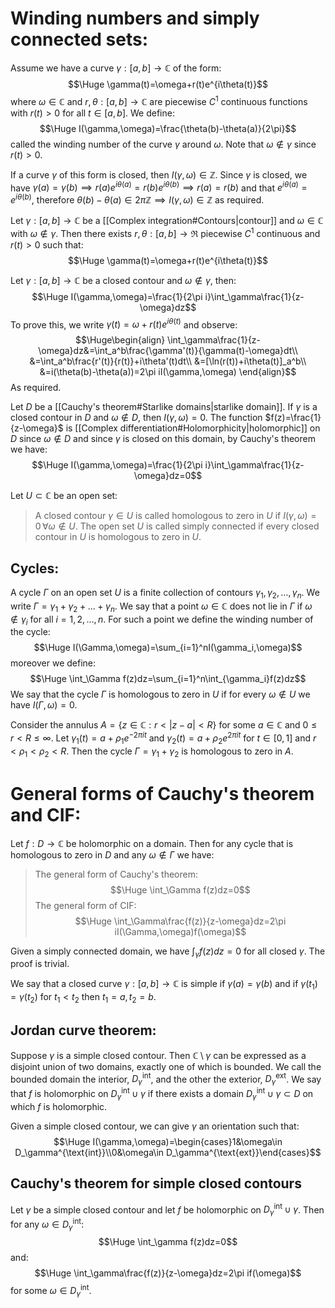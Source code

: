 # Winding numbers and simply connected sets:

Assume we have a curve $\gamma:[a,b]\rightarrow\mathbb{C}$ of the form:$$\Huge \gamma(t)=\omega+r(t)e^{i\theta(t)}$$where $\omega\in\mathbb{C}$ and $r,\theta:[a,b]\rightarrow\mathbb{C}$ are piecewise $C^1$ continuous functions with $r(t)>0$ for all $t\in[a,b]$. We define:$$\Huge I(\gamma,\omega)=\frac{\theta(b)-\theta(a)}{2\pi}$$called the winding number of the curve $\gamma$ around $\omega$. Note that $\omega\notin\gamma$ since $r(t)>0$.

If a curve $\gamma$ of this form is closed, then $I(\gamma,\omega)\in\mathbb{Z}$. Since $\gamma$ is closed, we have $\gamma(a)=\gamma(b)\implies r(a)e^{i\theta(a)}=r(b)e^{i\theta(b)}\implies r(a)=r(b)$ and that $e^{i\theta(a)}=e^{i\theta(b)}$, therefore $\theta(b)-\theta(a)\in2\pi\mathbb{Z}\implies I(\gamma,\omega)\in\mathbb{Z}$ as required.

Let $\gamma:[a,b]\rightarrow\mathbb{C}$ be a [[Complex integration#Contours|contour]] and $\omega\in\mathbb{C}$ with $\omega\notin\gamma$. Then there exists $r,\theta:[a,b]\rightarrow\Re$ piecewise $C^1$ continuous and $r(t)>0$ such that:$$\Huge \gamma(t)=\omega+r(t)e^{i\theta(t)}$$

Let $\gamma:[a,b]\rightarrow\mathbb{C}$ be a closed contour and $\omega\notin\gamma$, then:$$\Huge I(\gamma,\omega)=\frac{1}{2\pi i}\int_\gamma\frac{1}{z-\omega}dz$$To prove this, we write $\gamma(t)=\omega+r(t)e^{i\theta(t)}$ and observe:$$\Huge\begin{align}
\int_\gamma\frac{1}{z-\omega}dz&=\int_a^b\frac{\gamma'(t)}{\gamma(t)-\omega}dt\\
&=\int_a^b\frac{r'(t)}{r(t)}+i\theta'(t)dt\\
&=[\ln(r(t))+i\theta(t)]_a^b\\
&=i(\theta(b)-\theta(a))=2\pi iI(\gamma,\omega)
\end{align}$$As required.

Let $D$ be a [[Cauchy's theorem#Starlike domains|starlike domain]]. If $\gamma$ is a closed contour in $D$ and $\omega\notin D$, then $I(\gamma,\omega)=0$. The function $f(z)=\frac{1}{z-\omega}$ is [[Complex differentiation#Holomorphicity|holomorphic]] on $D$ since $\omega\notin D$ and since $\gamma$ is closed on this domain, by Cauchy's theorem we have:$$\Huge I(\gamma,\omega)=\frac{1}{2\pi i}\int_\gamma\frac{1}{z-\omega}dz=0$$

Let $U\subset\mathbb{C}$ be an open set:
> A closed contour $\gamma\in U$ is called homologous to zero in $U$ if $I(\gamma,\omega)=0\,\forall\omega\notin U$.
> The open set $U$ is called simply connected if every closed contour in $U$ is homologous to zero in $U$.

## Cycles:
A cycle $\Gamma$ on an open set $U$ is a finite collection of contours $\gamma_1,\gamma_2,\dots,\gamma_n$. We write $\Gamma=\gamma_1+\gamma_2+\dots+\gamma_n$. We say that a point $\omega\in\mathbb{C}$ does not lie in $\Gamma$ if $\omega\notin\gamma_i$ for all $i=1,2,\dots,n$. For such a point we define the winding number of the cycle:$$\Huge I(\Gamma,\omega)=\sum_{i=1}^nI(\gamma_i,\omega)$$moreover we define:$$\Huge \int_\Gamma f(z)dz=\sum_{i=1}^n\int_{\gamma_i}f(z)dz$$We say that the cycle $\Gamma$ is homologous to zero in $U$ if for every $\omega\notin U$ we have $I(\Gamma,\omega)=0$.

Consider the annulus $A=\{z\in\mathbb{C}:r<|z-a|<R\}$ for some $a\in\mathbb{C}$ and $0\leq r<R\leq\infty$. Let $\gamma_1(t)=a+\rho_1e^{-2\pi it}$ and $\gamma_2(t)=a+\rho_2e^{2\pi it}$ for $t\in[0,1]$ and $r<\rho_1<\rho_2<R$. Then the cycle $\Gamma=\gamma_1+\gamma_2$ is homologous to zero in $A$.

# General forms of Cauchy's theorem and CIF:

Let $f:D\rightarrow\mathbb{C}$ be holomorphic on a domain. Then for any cycle that is homologous to zero in $D$ and any $\omega\notin\Gamma$ we have:
>The general form of Cauchy's theorem:$$\Huge \int_\Gamma f(z)dz=0$$
>The general form of CIF:$$\Huge \int_\Gamma\frac{f(z)}{z-\omega}dz=2\pi iI(\Gamma,\omega)f(\omega)$$

Given a simply connected domain, we have $\int_\gamma f(z)dz=0$ for all closed $\gamma$. The proof is trivial.

We say that a closed curve $\gamma:[a,b]\rightarrow\mathbb{C}$ is simple if $\gamma(a)=\gamma(b)$ and if $\gamma(t_1)=\gamma(t_2)$ for $t_1<t_2$ then $t_1=a,t_2=b$.

## Jordan curve theorem:
Suppose $\gamma$ is a simple closed contour. Then $\mathbb{C}\setminus\gamma$ can be expressed as a disjoint union of two domains, exactly one of which is bounded. We call the bounded domain the interior, $D_\gamma^{\text{int}}$, and the other the exterior, $D_\gamma^{\text{ext}}$. We say that $f$ is holomorphic on $D_\gamma^{\text{int}}\cup\gamma$ if there exists a domain $D_\gamma^{\text{int}}\cup\gamma\subset D$ on which $f$ is holomorphic.

Given a simple closed contour, we can give $\gamma$ an orientation such that:$$\Huge I(\gamma,\omega)=\begin{cases}1&\omega\in D_\gamma^{\text{int}}\\0&\omega\in D_\gamma^{\text{ext}}\end{cases}$$
## Cauchy's theorem for simple closed contours
Let $\gamma$ be a simple closed contour and let $f$ be holomorphic on $D_\gamma^{\text{int}}\cup\gamma$. Then for any $\omega\in D_\gamma^{\text{int}}$:$$\Huge \int_\gamma f(z)dz=0$$and:$$\Huge \int_\gamma\frac{f(z)}{z-\omega}dz=2\pi if(\omega)$$for some $\omega\in D_\gamma^{\text{int}}$.